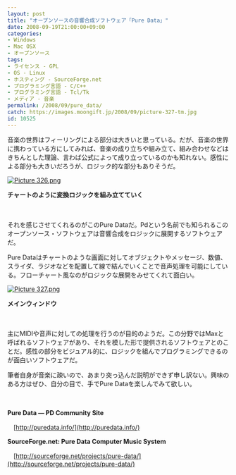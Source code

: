 ```yaml
---
layout: post
title: "オープンソースの音響合成ソフトウェア「Pure Data」"
date: 2008-09-19T21:00:00+09:00
categories:
- Windows
- Mac OSX
- オープンソース
tags: 
- ライセンス - GPL
- OS - Linux
- ホスティング - SourceForge.net
- プログラミング言語 - C/C++
- プログラミング言語 - Tcl/Tk
- メディア - 音楽
permalink: /2008/09/pure_data/
catch: https://images.moongift.jp/2008/09/picture-327-tm.jpg
id: 10525
---
```

音楽の世界はフィーリングによる部分は大きいと思っている。だが、音楽の世界に携わっている方にしてみれば、音楽の成り立ちや組み立て、組み合わせなどはきちんとした理論、言わば公式によって成り立っているのかも知れない。感性による部分も大きいだろうが、ロジック的な部分もありそうだ。

  

[![Picture 326.png](https://images.moongift.jp/2008/09/picture-326-tm.jpg)](https://images.moongift.jp/2008/09/picture-326.jpg)  
  
**チャートのように変換ロジックを組み立てていく**

  

　

  

それを感じさせてくれるのがこのPure Dataだ。Pdという名前でも知られるこのオープンソース・ソフトウェアは音響合成をロジックに展開するソフトウェアだ。

  
  
<!--more-->  

Pure Dataはチャートのような画面に対してオブジェクトやメッセージ、数値、スライダ、ラジオなどを配置して線で結んでいくことで音声処理を可能にしている。フローチャート風なのがロジックな展開をみせてくれて面白い。

  

[![Picture 327.png](https://images.moongift.jp/2008/09/picture-327-tm.jpg)](https://images.moongift.jp/2008/09/picture-327.jpg)  
  
**メインウィンドウ**

  

　

  

主にMIDIや音声に対しての処理を行うのが目的のようだ。この分野ではMaxと呼ばれるソフトウェアがあり、それを模した形で提供されるソフトウェアとのことだ。感性の部分をビジュアル的に、ロジックを組んでプログラミングできるのが面白いソフトウェアだ。

  

筆者自身が音楽に疎いので、あまり突っ込んだ説明ができず申し訳ない。興味のある方はぜひ、自分の目で、手でPure Dataを楽しんでみて欲しい。

  

　

  

**Pure Data — PD Community Site**  
  
　[http://puredata.info/](http://puredata.info/)

  

**SourceForge.net: Pure Data Computer Music System**  
  
　[http://sourceforge.net/projects/pure-data/](http://sourceforge.net/projects/pure-data/)

  
